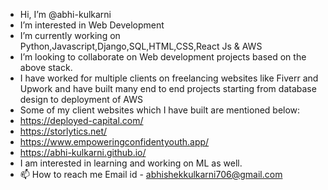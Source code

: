 - Hi, I’m @abhi-kulkarni
- I’m interested in Web Development
- I’m currently working on Python,Javascript,Django,SQL,HTML,CSS,React Js & AWS 
- I’m looking to collaborate on Web development projects based on the above stack.
-    I have worked for multiple clients on freelancing websites like Fiverr and Upwork and have built many end to end projects starting from database design to          deployment of AWS
-    Some of my client websites which I have built are mentioned below:
-    https://deployed-capital.com/
-    https://storlytics.net/
-    https://www.empoweringconfidentyouth.app/
-    https://abhi-kulkarni.github.io/
-    I am interested in learning and working on ML as well.
- 📫 How to reach me 
     Email id - abhishekkulkarni706@gmail.com

<!---
abhi-kulkarni/abhi-kulkarni is a ✨ special ✨ repository because its `README.md` (this file) appears on your GitHub profile.
You can click the Preview link to take a look at your changes.
--->
